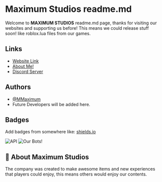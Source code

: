
# Maximum Studios readme.md

Welcome to **MAXIMUM STUDIOS** readme.md page, thanks for visiting our websites and supporting us before! This means we could release stuff soon! like roblox.lua files from our games.
## Links

 - [Website Link](https://maximumstudios.xyz)
 - [About Me!](https://about.maximumstudios.xyz)
 - [Discord Server](https://invite.maximumstudios.xyz)
## Authors

- [@MMaximum](https://www.github.com/MMaximum)
- Future Developers will be added here.

## Badges

Add badges from somewhere like: [shields.io](https://shields.io/)

![API](https://img.shields.io/cii/level/1556?label=API&style=plastic)
![Our Bots!](https://img.shields.io/cii/level/1556?label=BOT&style=plastic)
## 🚀 About Maximum Studios
The company was created to make awesome items and new experiences that players could enjoy, this means others would enjoy our contents.

